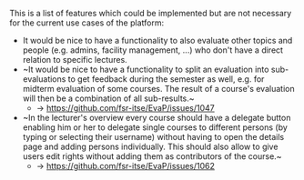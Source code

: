 This is a list of features which could be implemented but are not necessary for the current use cases of the platform:
- It would be nice to have a functionality to also evaluate other topics and people (e.g. admins, facility management, ...) who don't have a direct relation to specific lectures.
- ~It would be nice to have a functionality to split an evaluation into sub-evaluations to get feedback during the semester as well, e.g. for midterm evaluation of some courses.
The result of a course's evaluation will then be a combination of all sub-results.~
  - -> https://github.com/fsr-itse/EvaP/issues/1047
- ~In the lecturer's overview every course should have a delegate button enabling him or her to delegate single courses to different persons (by typing or selecting their username) without having to open the details page and adding persons individually. This should also allow to give users edit rights without adding them as contributors of the course.~
  - -> https://github.com/fsr-itse/EvaP/issues/1062